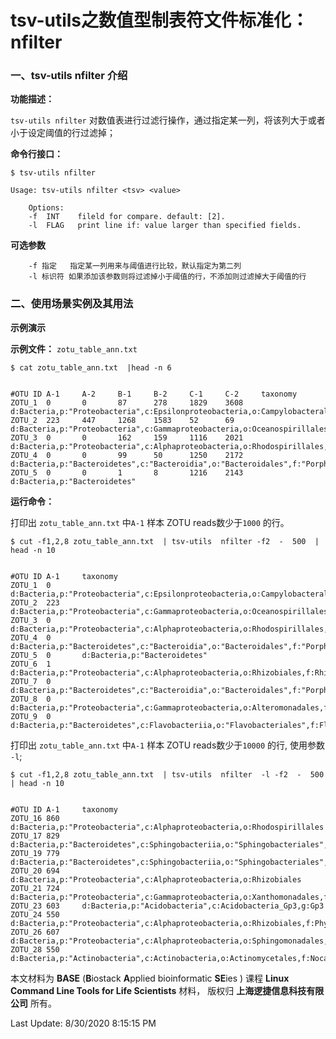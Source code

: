 # tsv-utils之数值型制表符文件标准化：nfilter

### 一、tsv-utils nfilter 介绍

**功能描述：**

`tsv-utils nfilter` 对数值表进行过滤行操作，通过指定某一列，将该列大于或者小于设定阈值的行过滤掉；

**命令行接口：**

    $ tsv-utils nfilter
    
    Usage: tsv-utils nfilter <tsv> <value>
    
        Options:
        -f  INT    fileld for compare. default: [2].
        -l  FLAG   print line if: value larger than specified fields.


**可选参数**


        -f 指定   指定某一列用来与阈值进行比较，默认指定为第二列
        -l 标识符 如果添加该参数则将过滤掉小于阈值的行，不添加则过滤掉大于阈值的行


### 二、使用场景实例及其用法


**示例演示**

**示例文件：** `zotu_table_ann.txt`


    $ cat zotu_table_ann.txt  |head -n 6


    #OTU ID A-1     A-2     B-1     B-2     C-1     C-2     taxonomy
    ZOTU_1  0       0       87      278     1829    3608    d:Bacteria,p:"Proteobacteria",c:Epsilonproteobacteria,o:Campylobacterales,f:Campylobacteraceae,g:Arcobacter
    ZOTU_2  223     447     1268    1583    52      69      d:Bacteria,p:"Proteobacteria",c:Gammaproteobacteria,o:Oceanospirillales,f:Halomonadaceae,g:Halomonas
    ZOTU_3  0       0       162     159     1116    2021    d:Bacteria,p:"Proteobacteria",c:Alphaproteobacteria,o:Rhodospirillales,f:Acetobacteraceae,g:Roseomonas
    ZOTU_4  0       0       99      50      1250    2172    d:Bacteria,p:"Bacteroidetes",c:"Bacteroidia",o:"Bacteroidales",f:"Porphyromonadaceae"
    ZOTU_5  0       0       1       8       1216    2143    d:Bacteria,p:"Bacteroidetes"


**运行命令：**

打印出 `zotu_table_ann.txt` 中`A-1` 样本 ZOTU reads数少于`1000` 的行。

    $ cut -f1,2,8 zotu_table_ann.txt  | tsv-utils  nfilter -f2  -  500  | head -n 10


    #OTU ID A-1     taxonomy
    ZOTU_1  0       d:Bacteria,p:"Proteobacteria",c:Epsilonproteobacteria,o:Campylobacterales,f:Campylobacteraceae,g:Arcobacter
    ZOTU_2  223     d:Bacteria,p:"Proteobacteria",c:Gammaproteobacteria,o:Oceanospirillales,f:Halomonadaceae,g:Halomonas
    ZOTU_3  0       d:Bacteria,p:"Proteobacteria",c:Alphaproteobacteria,o:Rhodospirillales,f:Acetobacteraceae,g:Roseomonas
    ZOTU_4  0       d:Bacteria,p:"Bacteroidetes",c:"Bacteroidia",o:"Bacteroidales",f:"Porphyromonadaceae"
    ZOTU_5  0       d:Bacteria,p:"Bacteroidetes"
    ZOTU_6  1       d:Bacteria,p:"Proteobacteria",c:Alphaproteobacteria,o:Rhizobiales,f:Rhizobiaceae
    ZOTU_7  0       d:Bacteria,p:"Bacteroidetes",c:"Bacteroidia",o:"Bacteroidales",f:"Porphyromonadaceae"
    ZOTU_8  0       d:Bacteria,p:"Proteobacteria",c:Gammaproteobacteria,o:Alteromonadales,f:Alteromonadaceae,g:Alishewanella
    ZOTU_9  0       d:Bacteria,p:"Bacteroidetes",c:Flavobacteriia,o:"Flavobacteriales",f:Flavobacteriaceae,g:Flavobacterium


打印出 `zotu_table_ann.txt` 中`A-1` 样本 ZOTU reads数少于`10000` 的行, 使用参数 `-l`;

    $ cut -f1,2,8 zotu_table_ann.txt  | tsv-utils  nfilter  -l -f2  -  500  | head -n 10


    #OTU ID A-1     taxonomy
    ZOTU_16 860     d:Bacteria,p:"Proteobacteria",c:Alphaproteobacteria,o:Rhodospirillales
    ZOTU_17 829     d:Bacteria,p:"Bacteroidetes",c:Sphingobacteriia,o:"Sphingobacteriales",f:Chitinophagaceae
    ZOTU_19 779     d:Bacteria,p:"Bacteroidetes",c:Sphingobacteriia,o:"Sphingobacteriales",f:Chitinophagaceae,g:Parafilimonas,s:Parafilimonas_terrae
    ZOTU_20 694     d:Bacteria,p:"Proteobacteria",c:Alphaproteobacteria,o:Rhizobiales
    ZOTU_21 724     d:Bacteria,p:"Proteobacteria",c:Gammaproteobacteria,o:Xanthomonadales,f:Xanthomonadaceae
    ZOTU_23 603     d:Bacteria,p:"Acidobacteria",c:Acidobacteria_Gp3,g:Gp3
    ZOTU_24 550     d:Bacteria,p:"Proteobacteria",c:Alphaproteobacteria,o:Rhizobiales,f:Phyllobacteriaceae
    ZOTU_26 607     d:Bacteria,p:"Proteobacteria",c:Alphaproteobacteria,o:Sphingomonadales,f:Erythrobacteraceae
    ZOTU_28 550     d:Bacteria,p:"Actinobacteria",c:Actinobacteria,o:Actinomycetales,f:Nocardioidaceae,g:Aeromicrobium


本文材料为 **BASE** (**B**iostack **A**pplied bioinformatic **SE**ies ) 课程 **Linux Command Line Tools for Life Scientists** 材料， 版权归 **上海逻捷信息科技有限公司** 所有。

Last Update: 8/30/2020 8:15:15 PM